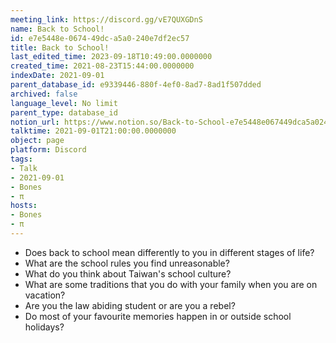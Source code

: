 ```yaml
---
meeting_link: https://discord.gg/vE7QUXGDnS
name: Back to School!
id: e7e5448e-0674-49dc-a5a0-240e7df2ec57
title: Back to School!
last_edited_time: 2023-09-18T10:49:00.0000000
created_time: 2021-08-23T15:44:00.0000000
indexDate: 2021-09-01
parent_database_id: e9339446-880f-4ef0-8ad7-8ad1f507dded
archived: false
language_level: No limit
parent_type: database_id
notion_url: https://www.notion.so/Back-to-School-e7e5448e067449dca5a0240e7df2ec57
talktime: 2021-09-01T21:00:00.0000000
object: page
platform: Discord
tags:
- Talk
- 2021-09-01
- Bones
- π
hosts:
- Bones
- π
---
```


   - Does back to school mean differently to you in different stages of life?
   - What are the school rules you find unreasonable?
   - What do you think about Taiwan's school culture?
   - What are some traditions that you do with your family when you are on vacation?
   - Are you the law abiding student or are you a rebel?
   - Do most of your favourite memories happen in or outside school holidays?








